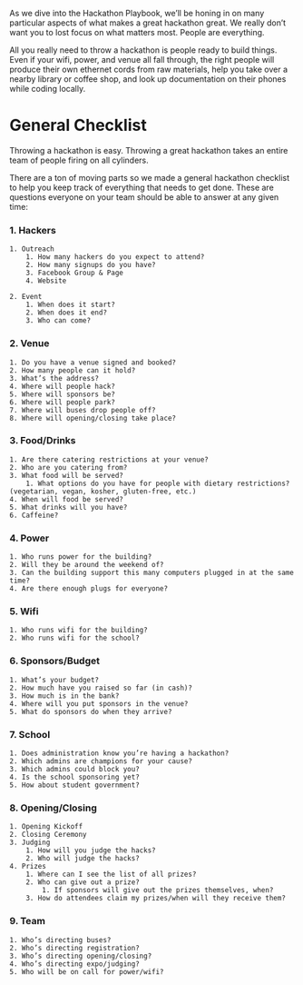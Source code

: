 As we dive into the Hackathon Playbook, we’ll be honing in on many particular aspects of what makes a great hackathon great. We really don’t want you to lost focus on what matters most. People are everything. 

  

All you really need to throw a hackathon is people ready to build things. Even if your wifi, power, and venue all fall through, the right people will produce their own ethernet cords from raw materials, help you take over a nearby library or coffee shop, and look up documentation on their phones while coding locally.  



# General Checklist
Throwing a hackathon is easy. Throwing a great hackathon takes an entire team of people firing on all cylinders. 

  

There are a ton of moving parts so we made a general hackathon checklist to help you keep track of everything that needs to get done. These are questions everyone on your team should be able to answer at any given time:


  

### 1. Hackers
    1. Outreach 
        1. How many hackers do you expect to attend?  
        2. How many signups do you have? 
        3. Facebook Group & Page 
        4. Website 

    2. Event 
        1. When does it start? 
        2. When does it end? 
        3. Who can come? 

### 2. Venue 
    1. Do you have a venue signed and booked? 
    2. How many people can it hold? 
    3. What’s the address? 
    4. Where will people hack? 
    5. Where will sponsors be? 
    6. Where will people park? 
    7. Where will buses drop people off? 
    8. Where will opening/closing take place? 

### 3. Food/Drinks 
    1. Are there catering restrictions at your venue? 
    2. Who are you catering from? 
    3. What food will be served? 
        1. What options do you have for people with dietary restrictions? (vegetarian, vegan, kosher, gluten-free, etc.) 
    4. When will food be served? 
    5. What drinks will you have? 
    6. Caffeine? 

### 4. Power 
    1. Who runs power for the building?  
    2. Will they be around the weekend of? 
    3. Can the building support this many computers plugged in at the same time? 
    4. Are there enough plugs for everyone? 

### 5. Wifi 
    1. Who runs wifi for the building? 
    2. Who runs wifi for the school? 

### 6. Sponsors/Budget 
    1. What’s your budget? 
    2. How much have you raised so far (in cash)? 
    3. How much is in the bank? 
    4. Where will you put sponsors in the venue? 
    5. What do sponsors do when they arrive? 

### 7. School 
    1. Does administration know you’re having a hackathon? 
    2. Which admins are champions for your cause? 
    3. Which admins could block you? 
    4. Is the school sponsoring yet? 
    5. How about student government? 

### 8. Opening/Closing 
    1. Opening Kickoff 
    2. Closing Ceremony 
    3. Judging 
        1. How will you judge the hacks? 
        2. Who will judge the hacks? 
    4. Prizes 
        1. Where can I see the list of all prizes? 
        2. Who can give out a prize? 
            1. If sponsors will give out the prizes themselves, when? 
        3. How do attendees claim my prizes/when will they receive them? 

### 9. Team 
    1. Who’s directing buses? 
    2. Who’s directing registration? 
    3. Who’s directing opening/closing? 
    4. Who’s directing expo/judging? 
    5. Who will be on call for power/wifi?